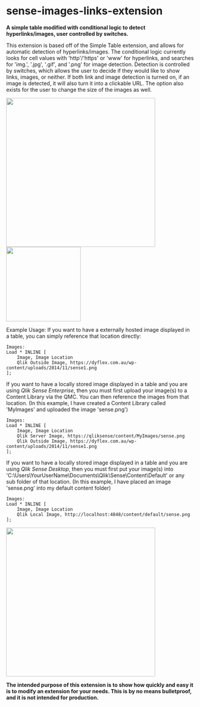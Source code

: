 # sense-images-links-extension

**A simple table modified with conditional logic to detect hyperlinks/images, user controlled by switches.**

This extension is based off of the Simple Table extension, and allows for automatic detection of hyperlinks/images. The conditional logic currently looks for cell values with 'http'/'https' or 'www' for hyperlinks, and searches for 'img.', '.jpg', '.gif', and '.png' for image detection. Detection is controlled by switches, which allows the user to decide if they would like to show links, images, or neither. If both link and image detection is turned on, if an image is detected, it will also turn it into a clickable URL. The option also exists for the user to change the size of the images as well.


<img style="-webkit-user-select: none" src="http://i.imgur.com/ACd8qG6.jpg" align="middle" width="400">
<img style="-webkit-user-select: none" src="http://i.imgur.com/Xax6A3T.jpg" align="middle" width="200">


Example Usage:
If you want to have a externally hosted image displayed in a table, you can simply reference that location directly:

```
Images:
Load * INLINE [
	Image, Image Location
    Qlik Outside Image, https://dyflex.com.au/wp-content/uploads/2014/11/sense1.png
];
```

If you want to have a locally stored image displayed in a table and you are using *Qlik Sense Enterprise*, then you must first upload your image(s) to a Content Library via the QMC. You can then reference the images from that location.
(In this example, I have created a Content Library called 'MyImages' and uploaded the image 'sense.png')

```
Images:
Load * INLINE [
	Image, Image Location
    Qlik Server Image, https://qliksense/content/MyImages/sense.png
    Qlik Outside Image, https://dyflex.com.au/wp-content/uploads/2014/11/sense1.png
];
```

If you want to have a locally stored image displayed in a table and you are using *Qlik Sense Desktop*, then you must first put your image(s) into 'C:\Users\YourUserName\Documents\Qlik\Sense\Content\Default' or any sub folder of that location. 
(In this example, I have placed an image 'sense.png' into my default content folder)

```
Images:
Load * INLINE [
	Image, Image Location
    Qlik Local Image, http://localhost:4848/content/default/sense.png
];
```
<img style="-webkit-user-select: none" src="http://i.imgur.com/NG0Ne5i.jpg" width="400">




**The intended purpose of this extension is to show how quickly and easy it is to modify an extension for your needs. This is by no means bulletproof, and it is not intended for production.**
